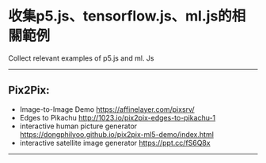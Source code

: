 # 收集p5.js、tensorflow.js、ml.js的相關範例<br/>
Collect relevant examples of p5.js and ml. Js
- - -
## Pix2Pix:<br/>
* Image-to-Image Demo https://affinelayer.com/pixsrv/
* Edges to Pikachu http://1023.io/pix2pix-edges-to-pikachu-1
* interactive human picture generator  https://dongphilyoo.github.io/pix2pix-ml5-demo/index.html
* interactive satellite image generator https://ppt.cc/fS6Q8x
- - -
